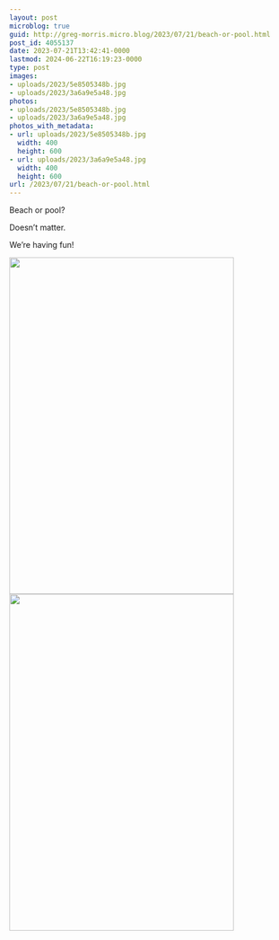 ```yaml
---
layout: post
microblog: true
guid: http://greg-morris.micro.blog/2023/07/21/beach-or-pool.html
post_id: 4055137
date: 2023-07-21T13:42:41-0000
lastmod: 2024-06-22T16:19:23-0000
type: post
images:
- uploads/2023/5e8505348b.jpg
- uploads/2023/3a6a9e5a48.jpg
photos:
- uploads/2023/5e8505348b.jpg
- uploads/2023/3a6a9e5a48.jpg
photos_with_metadata:
- url: uploads/2023/5e8505348b.jpg
  width: 400
  height: 600
- url: uploads/2023/3a6a9e5a48.jpg
  width: 400
  height: 600
url: /2023/07/21/beach-or-pool.html
---
```

Beach or pool?

Doesn’t matter. 

We’re having fun! 

<img src="uploads/2023/5e8505348b.jpg" width="400" height="600" alt=""><img src="uploads/2023/3a6a9e5a48.jpg" width="400" height="600" alt="">
